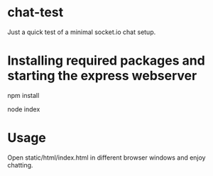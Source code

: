 # chat-test
Just a quick test of a minimal socket.io chat setup.

# Installing required packages and starting the express webserver

npm install

node index

# Usage
Open static/html/index.html in different browser windows and enjoy chatting.

